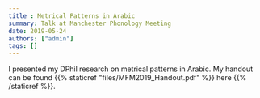 ```yaml
---
title : Metrical Patterns in Arabic
summary: Talk at Manchester Phonology Meeting
date: 2019-05-24
authors: ["admin"]
tags: []
---
```


I presented my DPhil research on metrical patterns in Arabic. My handout can be found {{% staticref "files/MFM2019_Handout.pdf" %}} here {{% /staticref %}}.